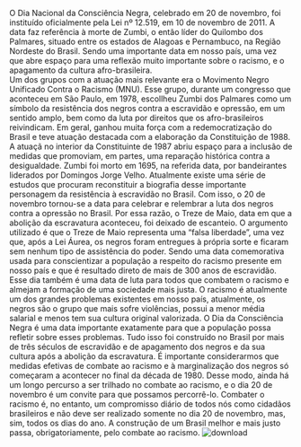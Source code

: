                                                                                             

O Dia Nacional da Consciência Negra, celebrado em 20 de novembro, foi instituído oficialmente pela Lei nº 12.519, em 10 de novembro de 2011. A data faz referência à morte de Zumbi, o então líder do Quilombo dos Palmares, situado entre os estados de Alagoas e Pernambuco, na Região Nordeste do Brasil.
Sendo uma importante data em nosso país, uma vez que abre espaço para uma reflexão muito importante sobre o racismo, e o apagamento da cultura afro-brasileira.             
Um dos grupos com a atuação mais relevante era o Movimento Negro Unificado Contra o Racismo (MNU). Esse grupo, durante um congresso que aconteceu em São Paulo, em 1978, escollheu Zumbi dos Palmares como um símbolo da resistência dos negros contra a escravidão e opressão, em um sentido amplo, bem como da luta por direitos que os afro-brasileiros reivindicam.
Em geral, ganhou muita força com a redemocratização do Brasil e teve atuação destacada com a elaboração da Constituição de 1988. A atuaçã no interior da Constituinte de 1987 abriu espaço para a inclusão de medidas que promoviam, em partes, uma reparação histórica contra a desigualdade.
Zumbi foi morto em 1695, na referida data, por bandeirantes liderados por Domingos Jorge Velho. Atualmente existe uma série de estudos que procuram reconstituir a biografia desse importante personagem da resistência à escravidão no Brasil.
Com isso, o 20 de novembro tornou-se a data para celebrar e relembrar a luta dos negros contra a opressão no Brasil. Por essa razão, o Treze de Maio, data em que a abolição da escravatura aconteceu, foi deixado de escanteio. O argumento utilizado é que o Treze de Maio representa uma “falsa liberdade”, uma vez que, após a Lei Áurea, os negros foram entregues à própria sorte e ficaram sem nenhum tipo de assistência do poder.
Sendo uma data comemorativa usada para conscientizar a população a respeito do racismo presente em nosso país e que é resultado direto de mais de 300 anos de escravidão. Esse dia também é uma data de luta para todos que combatem o racismo e almejam a formação de uma sociedade mais justa.
O racismo é atualmente um dos grandes problemas existentes em nosso país, atualmente, os negros são o grupo que mais sofre violências, possui a menor média salarial e menos tem sua cultura original valorizada.  O Dia da Consciência Negra é uma data importante exatamente para que a população possa refletir sobre esses problemas.
  Tudo isso foi construído no Brasil por mais de três séculos de escravidão e de apagamento dos negros e da sua cultura após a abolição da escravatura. É importante considerarmos que medidas efetivas de combate ao racismo e à marginalização dos negros só começaram a acontecer no final da década de 1980. Desse modo, ainda há um longo percurso a ser trilhado no combate ao racismo, e o dia 20 de novembro é um convite para que possamos percorrê-lo.
Combater o racismo é, no entanto, um compromisso diário de todos nós como cidadãos brasileiros e não deve ser realizado somente no dia 20 de novembro, mas, sim, todos os dias do ano.
A construção de um Brasil melhor e mais justo passa, obrigatoriamente, pelo combate ao racismo.
![download](https://user-images.githubusercontent.com/112202796/202707836-4bb98746-0df1-4933-8c12-23a9990f909d.png)
